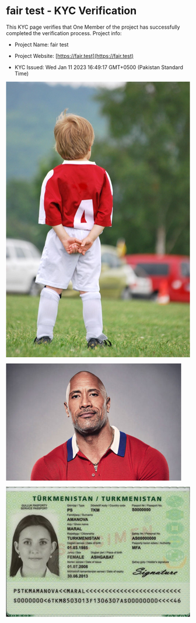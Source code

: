 # fair test - KYC Verification
		


This KYC page verifies that One Member of the project has successfully completed the verification process. Project info:
		


- Project Name: fair test
		

- Project Website: [https://fair.test](https://fair.test)
		

- KYC Issued: Wed Jan 11 2023 16:49:17 GMT+0500 (Pakistan Standard Time)
		


![This is an face image](./personFace.png)
		

![This is an cnic image](./cnicImage.png)
		

![This is an passport image](./passportImage.png)
	